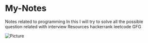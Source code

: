 # My-Notes
Notes related to programming
In this I will try to solve all the possible question related with interview
Resources 
hackerrank
leetcode
GFG

![Picture](https://photos.app.goo.gl/E3Z33SiMrjPros3p6)
